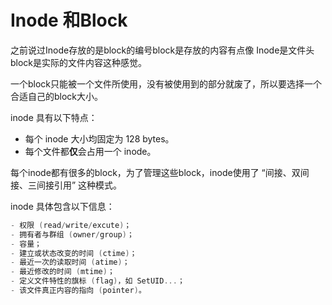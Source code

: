 # Inode 和Block

之前说过Inode存放的是block的编号block是存放的内容有点像 Inode是文件头block是实际的文件内容这种感觉。

一个block只能被一个文件所使用，没有被使用到的部分就废了，所以要选择一个合适自己的block大小。

inode 具有以下特点：

- 每个 inode 大小均固定为 128 bytes。
- 每个文件都**仅**会占用一个 inode。

每个inode都有很多的block，为了管理这些block，inode使用了 “间接、双间接、三间接引用” 这种模式。

inode 具体包含以下信息：

```go
- 权限 (read/write/excute)；
- 拥有者与群组 (owner/group)；
- 容量；
- 建立或状态改变的时间 (ctime)；
- 最近一次的读取时间 (atime)；
- 最近修改的时间 (mtime)；
- 定义文件特性的旗标 (flag)，如 SetUID...；
- 该文件真正内容的指向 (pointer)。
```
